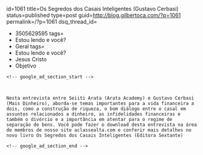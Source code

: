 id=1061
title=Os Segredos dos Casais Inteligentes (Gustavo Cerbasi)
status=published
type=post
guid=http://blog.gilbertoca.com/?p=1061
permalink=/?p=1061
dsq_thread_id=
  - 3505629595
tags=
  - Estou lendo e você?
  - Geral
tags=
  - Estou lendo e você?
  - Jesus Cristo
  - Objetivo
~~~~~~
<!-- google_ad_section_start -->



Nesta entrevista entre Seiiti Arata (Arata Academy) e Gustavo Cerbasi (Mais Dinheiro), aborda-se temas importantes para a vida financeira a dois, como a construção de riqueza, o bom diálogo entre o casal em assuntos relacionados a dinheiro, as infidelidades financeiras e também o divórcio e a importância em atentar para o regime de separação de bens. Você pode fazer o download desta entrevista na área de membros de nosso site aclassealta.com e conferir mais detalhes no novo livro Os Segredos dos Casais Inteligentes (Editora Sextante)

<!-- google_ad_section_end -->